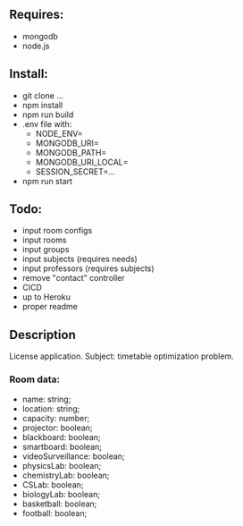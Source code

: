 ## Requires:

- mongodb
- node.js

## Install:

- git clone ...
- npm install
- npm run build
- .env file with:
  -  NODE_ENV=
  -  MONGODB_URI=
  -  MONGODB_PATH=
  -  MONGODB_URI_LOCAL=
  -  SESSION_SECRET=...
- npm run start

## Todo:

- input room configs
- input rooms
- input groups
- input subjects (requires needs)
- input professors (requires subjects)
- remove "contact" controller
- CICD
- up to Heroku
- proper readme

## Description

License application. Subject: timetable optimization problem.

### Room data:
- name: string;
- location: string;
- capacity: number;    
- projector: boolean;
- blackboard: boolean; 
- smartboard: boolean; 
- videoSurveillance: boolean;
- physicsLab: boolean;
- chemistryLab: boolean;
- CSLab: boolean;
- biologyLab: boolean;
- basketball: boolean;
- football: boolean;